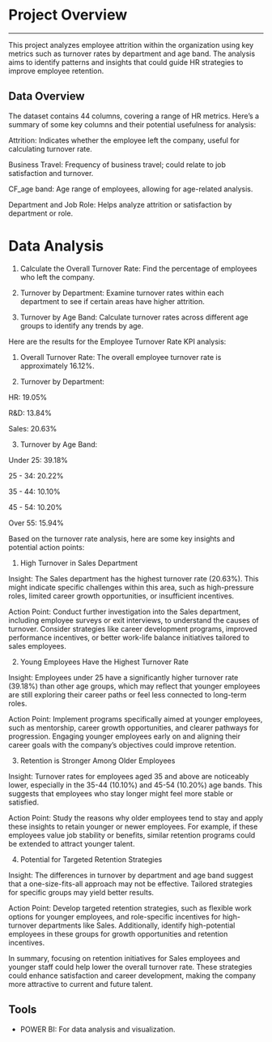 # Project Overview
---
This project analyzes employee attrition within the organization using key metrics such as turnover rates by department and age band. The analysis aims to identify patterns and insights that could guide HR strategies to improve employee retention.


## Data Overview

The dataset contains 44 columns, covering a range of HR metrics. Here’s a summary of some key columns and their potential usefulness for analysis:

Attrition: Indicates whether the employee left the company, useful for calculating turnover rate.

Business Travel: Frequency of business travel; could relate to job satisfaction and turnover.

CF_age band: Age range of employees, allowing for age-related analysis.

Department and Job Role: Helps analyze attrition or satisfaction by department or role.



# Data Analysis

1. Calculate the Overall Turnover Rate: Find the percentage of employees who left the company.


2. Turnover by Department: Examine turnover rates within each department to see if certain areas have higher attrition.


3. Turnover by Age Band: Calculate turnover rates across different age groups to identify any trends by age.


Here are the results for the Employee Turnover Rate KPI analysis:

1. Overall Turnover Rate: The overall employee turnover rate is approximately 16.12%.


2. Turnover by Department:

HR: 19.05%

R&D: 13.84%

Sales: 20.63%



3. Turnover by Age Band:

Under 25: 39.18%

25 - 34: 20.22%

35 - 44: 10.10%

45 - 54: 10.20%

Over 55: 15.94%





Based on the turnover rate analysis, here are some key insights and potential action points:

1. High Turnover in Sales Department

Insight: The Sales department has the highest turnover rate (20.63%). This might indicate specific challenges within this area, such as high-pressure roles, limited career growth opportunities, or insufficient incentives.

Action Point: Conduct further investigation into the Sales department, including employee surveys or exit interviews, to understand the causes of turnover. Consider strategies like career development programs, improved performance incentives, or better work-life balance initiatives tailored to sales employees.


2. Young Employees Have the Highest Turnover Rate

Insight: Employees under 25 have a significantly higher turnover rate (39.18%) than other age groups, which may reflect that younger employees are still exploring their career paths or feel less connected to long-term roles.

Action Point: Implement programs specifically aimed at younger employees, such as mentorship, career growth opportunities, and clearer pathways for progression. Engaging younger employees early on and aligning their career goals with the company’s objectives could improve retention.


3. Retention is Stronger Among Older Employees

Insight: Turnover rates for employees aged 35 and above are noticeably lower, especially in the 35-44 (10.10%) and 45-54 (10.20%) age bands. This suggests that employees who stay longer might feel more stable or satisfied.

Action Point: Study the reasons why older employees tend to stay and apply these insights to retain younger or newer employees. For example, if these employees value job stability or benefits, similar retention programs could be extended to attract younger talent.


4. Potential for Targeted Retention Strategies

Insight: The differences in turnover by department and age band suggest that a one-size-fits-all approach may not be effective. Tailored strategies for specific groups may yield better results.

Action Point: Develop targeted retention strategies, such as flexible work options for younger employees, and role-specific incentives for high-turnover departments like Sales. Additionally, identify high-potential employees in these groups for growth opportunities and retention incentives.


In summary, focusing on retention initiatives for Sales employees and younger staff could help lower the overall turnover rate. These strategies could enhance satisfaction and career development, making the company more attractive to current and future talent.





## Tools 

- POWER BI: For data analysis and visualization.
  

